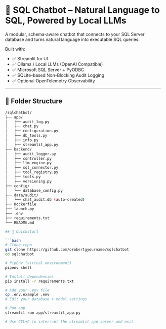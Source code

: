 # 🧠 SQL Chatbot – Natural Language to SQL, Powered by Local LLMs

A modular, schema-aware chatbot that connects to your SQL Server database and turns natural language into executable SQL queries.

Built with:
- ✅ Streamlit for UI
- ✅ Ollama / Local LLMs (OpenAI Compatible)
- ✅ Microsoft SQL Server + PyODBC
- ✅ SQLite-based Non-Blocking Audit Logging
- ✅ Optional OpenTelemetry Observability

---

## 📂 Folder Structure

```bash
/sqlchatbot/
├── app/
│   ├── audit_log.py
│   ├── chat.py
│   ├── configuration.py
│   ├── db_tools.py
│   ├── info.py
│   ├── streamlit_app.py
├── backend/
│   ├── audit_logger.py
│   ├── controller.py
│   ├── llm_engine.py
│   ├── sql_connector.py
│   ├── tool_registry.py
│   ├── tools.py
│   ├── versioning.py
├── config/
│   └── database_config.py
├── data/audit/
│   └── chat_audit.db (auto-created)
├── Dockerfile
├── launch.py
├── .env
├── requirements.txt
└── README.md

## 🚀 Quickstart

```bash
# Clone repo
git clone https://github.com/orobertgyourname/sqlchatbot
cd sqlchatbot

# PipEnv (virtual environment)
pipenv shell

# Install dependencies
pip install -r requirements.txt

# Add your .env file
cp .env.example .env
# Edit your database + model settings

# Run app
streamlit run app/streamlit_app.py

# Use CTL+C to interrupt the streamlit app server and exit
